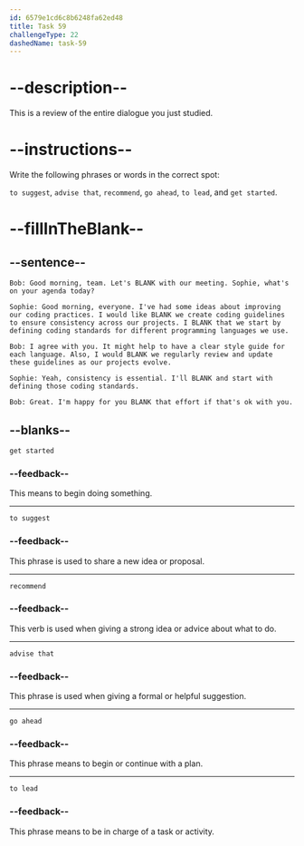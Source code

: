 ```yaml
---
id: 6579e1cd6c8b6248fa62ed48
title: Task 59
challengeType: 22
dashedName: task-59
---
```


<!-- REVIEW -->

# --description--

This is a review of the entire dialogue you just studied.

# --instructions--

Write the following phrases or words in the correct spot:

`to suggest`, `advise that`, `recommend`, `go ahead`, `to lead`, and `get started`.

# --fillInTheBlank--

## --sentence--

`Bob: Good morning, team. Let's BLANK with our meeting. Sophie, what's on your agenda today?` 

`Sophie: Good morning, everyone. I've had some ideas about improving our coding practices. I would like BLANK we create coding guidelines to ensure consistency across our projects. I BLANK that we start by defining coding standards for different programming languages we use.` 

`Bob: I agree with you. It might help to have a clear style guide for each language. Also, I would BLANK we regularly review and update these guidelines as our projects evolve.`  

`Sophie: Yeah, consistency is essential. I'll BLANK and start with defining those coding standards.`
  
`Bob: Great. I'm happy for you BLANK that effort if that's ok with you.`

## --blanks--

`get started`

### --feedback--

This means to begin doing something.

---

`to suggest`

### --feedback--

This phrase is used to share a new idea or proposal.

---

`recommend`

### --feedback--

This verb is used when giving a strong idea or advice about what to do.

---

`advise that`

### --feedback--

This phrase is used when giving a formal or helpful suggestion.

---

`go ahead`

### --feedback--

This phrase means to begin or continue with a plan.

---

`to lead`

### --feedback--

This phrase means to be in charge of a task or activity.
